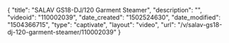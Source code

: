 {
    "title": "SALAV GS18-DJ\/120 Garment Steamer",
    "description": "",
    "videoid": "110002039",
    "date_created": "1502524630",
    "date_modified": "1504366715",
    "type": "captivate",
    "layout": "video",
    "url": "\/v\/salav-gs18-dj-120-garment-steamer\/110002039"
}